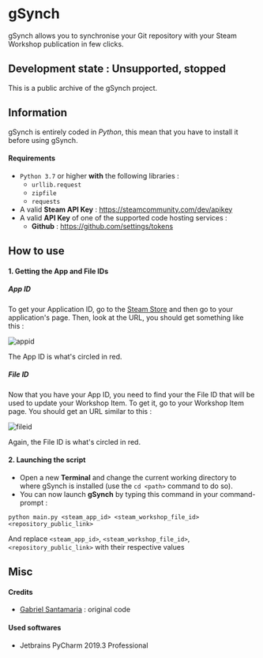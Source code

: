 # gSynch
gSynch allows you to synchronise your Git repository with your Steam Workshop publication in few clicks.

## Development state : <span class="badge badge-danger" color="red !important">Unsupported, stopped</span>

This is a public archive of the gSynch project.

## Information

gSynch is entirely coded in *Python*, this mean that you have to install it before using gSynch.
#### Requirements
*  `Python 3.7` or higher **with** the following libraries :
    * `urllib.request`
    * `zipfile`
    * `requests` 
* A valid **Steam API Key** : https://steamcommunity.com/dev/apikey
* A valid **API Key** of one of the supported code hosting services :
    * **Github** : https://github.com/settings/tokens

## How to use
#### 1. Getting the App and File IDs
  ##### App ID
To get your Application ID, go to the [Steam Store](https://store.steampowered.com) and then go to your application's page.
Then, look at the URL, you should get something like this :

![appid](https://user-images.githubusercontent.com/18049206/77967797-2b234e00-72e6-11ea-9182-1c8beef5f4f0.png)

The App ID is what's circled in red.

  ##### File ID

Now that you have your App ID, you need to find your the File ID that will be used to update your Workshop Item. To get it, go to your Workshop Item page.
You should get an URL similar to this :

![fileid](https://user-images.githubusercontent.com/18049206/77968151-e0560600-72e6-11ea-8cbc-eb0360365110.png)

Again, the File ID is what's circled in red.

#### 2. Launching the script

* Open a new **Terminal** and change the current working directory to where gSynch is installed (use the `cd <path>` command to do so).
* You can now launch **gSynch** by typing this command in your command-prompt :

````
python main.py <steam_app_id> <steam_workshop_file_id> <repository_public_link>
````

And replace `<steam_app_id>`, `<steam_workshop_file_id>`, `<repository_public_link>` with their respective values

## Misc
#### Credits
* [Gabriel Santamaria](https://github.com/Gabyfle)  : original code
#### Used softwares
* Jetbrains PyCharm 2019.3 Professional
